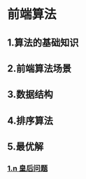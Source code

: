 # 前端算法

## 1.算法的基础知识

## 2.前端算法场景

## 3.数据结构

## 4.排序算法

## 5.最优解

### [1.n 皇后问题]('./5.最优解/1.n皇后问题/1.md')
